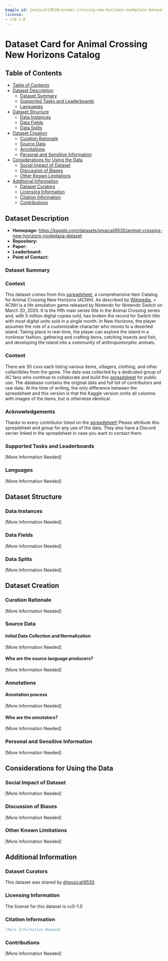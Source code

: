 ```yaml
---
kaggle_id: jessicali9530/animal-crossing-new-horizons-nookplaza-dataset
license:
- cc0-1.0
---
```


# Dataset Card for Animal Crossing New Horizons Catalog

## Table of Contents
- [Table of Contents](#table-of-contents)
- [Dataset Description](#dataset-description)
  - [Dataset Summary](#dataset-summary)
  - [Supported Tasks and Leaderboards](#supported-tasks-and-leaderboards)
  - [Languages](#languages)
- [Dataset Structure](#dataset-structure)
  - [Data Instances](#data-instances)
  - [Data Fields](#data-fields)
  - [Data Splits](#data-splits)
- [Dataset Creation](#dataset-creation)
  - [Curation Rationale](#curation-rationale)
  - [Source Data](#source-data)
  - [Annotations](#annotations)
  - [Personal and Sensitive Information](#personal-and-sensitive-information)
- [Considerations for Using the Data](#considerations-for-using-the-data)
  - [Social Impact of Dataset](#social-impact-of-dataset)
  - [Discussion of Biases](#discussion-of-biases)
  - [Other Known Limitations](#other-known-limitations)
- [Additional Information](#additional-information)
  - [Dataset Curators](#dataset-curators)
  - [Licensing Information](#licensing-information)
  - [Citation Information](#citation-information)
  - [Contributions](#contributions)

## Dataset Description

- **Homepage:** https://kaggle.com/datasets/jessicali9530/animal-crossing-new-horizons-nookplaza-dataset
- **Repository:**
- **Paper:**
- **Leaderboard:**
- **Point of Contact:**

### Dataset Summary

### Context
This dataset comes from this [spreadsheet](https://tinyurl.com/acnh-sheet), a comprehensive Item Catalog for Animal Crossing New Horizons (ACNH). As described by [Wikipedia](https://en.wikipedia.org/wiki/Animal_Crossing:_New_Horizons),
&gt; ACNH is a life simulation game released by Nintendo for Nintendo Switch on March 20, 2020. It is the fifth main series title in the Animal Crossing series and, with 5 million digital copies sold, has broken the record for Switch title with most digital units sold in a single month. In New Horizons, the player assumes the role of a customizable character who moves to a deserted island. Taking place in real-time, the player can explore the island in a nonlinear fashion, gathering and crafting items, catching insects and fish, and developing the island into a community of anthropomorphic animals.

### Content
There are 30 csvs each listing various items, villagers, clothing, and other collectibles from the game. The data was collected by a dedicated group of AC fans who continue to collaborate and build this [spreadsheet](https://tinyurl.com/acnh-sheet) for public use. The database contains the original data and full list of contributors and raw data. At the time of writing, the only difference between the spreadsheet and this version is that the Kaggle version omits all columns with images of the items, but is otherwise identical.

### Acknowledgements
Thanks to every contributor listed on the [spreadsheet!](https://tinyurl.com/acnh-sheet) Please attribute this spreadsheet and group for any use of the data. They also have a Discord server linked in the spreadsheet in case you want to contact them.

### Supported Tasks and Leaderboards

[More Information Needed]

### Languages

[More Information Needed]

## Dataset Structure

### Data Instances

[More Information Needed]

### Data Fields

[More Information Needed]

### Data Splits

[More Information Needed]

## Dataset Creation

### Curation Rationale

[More Information Needed]

### Source Data

#### Initial Data Collection and Normalization

[More Information Needed]

#### Who are the source language producers?

[More Information Needed]

### Annotations

#### Annotation process

[More Information Needed]

#### Who are the annotators?

[More Information Needed]

### Personal and Sensitive Information

[More Information Needed]

## Considerations for Using the Data

### Social Impact of Dataset

[More Information Needed]

### Discussion of Biases

[More Information Needed]

### Other Known Limitations

[More Information Needed]

## Additional Information

### Dataset Curators

This dataset was shared by [@jessicali9530](https://kaggle.com/jessicali9530)

### Licensing Information

The license for this dataset is cc0-1.0

### Citation Information

```bibtex
[More Information Needed]
```

### Contributions

[More Information Needed]